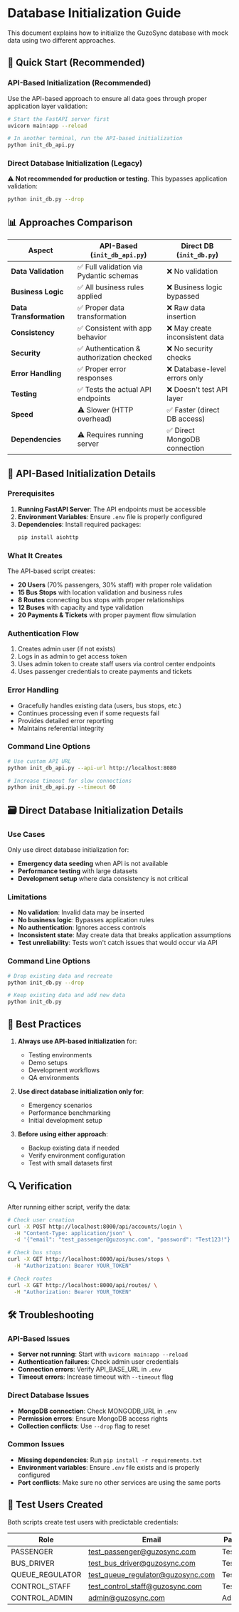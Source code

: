 # Database Initialization Guide

This document explains how to initialize the GuzoSync database with mock data using two different approaches.

## 🚀 Quick Start (Recommended)

### API-Based Initialization (Recommended)

Use the API-based approach to ensure all data goes through proper application layer validation:

```bash
# Start the FastAPI server first
uvicorn main:app --reload

# In another terminal, run the API-based initialization
python init_db_api.py
```

### Direct Database Initialization (Legacy)

⚠️ **Not recommended for production or testing**. This bypasses application validation:

```bash
python init_db.py --drop
```

## 📊 Approaches Comparison

| Aspect                  | API-Based (`init_db_api.py`)              | Direct DB (`init_db.py`)        |
| ----------------------- | ----------------------------------------- | ------------------------------- |
| **Data Validation**     | ✅ Full validation via Pydantic schemas   | ❌ No validation                |
| **Business Logic**      | ✅ All business rules applied             | ❌ Business logic bypassed      |
| **Data Transformation** | ✅ Proper data transformation             | ❌ Raw data insertion           |
| **Consistency**         | ✅ Consistent with app behavior           | ❌ May create inconsistent data |
| **Security**            | ✅ Authentication & authorization checked | ❌ No security checks           |
| **Error Handling**      | ✅ Proper error responses                 | ❌ Database-level errors only   |
| **Testing**             | ✅ Tests the actual API endpoints         | ❌ Doesn't test API layer       |
| **Speed**               | ⚠️ Slower (HTTP overhead)                 | ✅ Faster (direct DB access)    |
| **Dependencies**        | ⚠️ Requires running server                | ✅ Direct MongoDB connection    |

## 🔧 API-Based Initialization Details

### Prerequisites

1. **Running FastAPI Server**: The API endpoints must be accessible
2. **Environment Variables**: Ensure `.env` file is properly configured
3. **Dependencies**: Install required packages:
   ```bash
   pip install aiohttp
   ```

### What It Creates

The API-based script creates:

- **20 Users** (70% passengers, 30% staff) with proper role validation
- **15 Bus Stops** with location validation and business rules
- **8 Routes** connecting bus stops with proper relationships
- **12 Buses** with capacity and type validation
- **20 Payments & Tickets** with proper payment flow simulation

### Authentication Flow

1. Creates admin user (if not exists)
2. Logs in as admin to get access token
3. Uses admin token to create staff users via control center endpoints
4. Uses passenger credentials to create payments and tickets

### Error Handling

- Gracefully handles existing data (users, bus stops, etc.)
- Continues processing even if some requests fail
- Provides detailed error reporting
- Maintains referential integrity

### Command Line Options

```bash
# Use custom API URL
python init_db_api.py --api-url http://localhost:8080

# Increase timeout for slow connections
python init_db_api.py --timeout 60
```

## 🗃️ Direct Database Initialization Details

### Use Cases

Only use direct database initialization for:

- **Emergency data seeding** when API is not available
- **Performance testing** with large datasets
- **Development setup** where data consistency is not critical

### Limitations

- **No validation**: Invalid data may be inserted
- **No business logic**: Bypasses application rules
- **No authentication**: Ignores access controls
- **Inconsistent state**: May create data that breaks application assumptions
- **Test unreliability**: Tests won't catch issues that would occur via API

### Command Line Options

```bash
# Drop existing data and recreate
python init_db.py --drop

# Keep existing data and add new data
python init_db.py
```

## 🎯 Best Practices

1. **Always use API-based initialization** for:

   - Testing environments
   - Demo setups
   - Development workflows
   - QA environments

2. **Use direct database initialization only for**:

   - Emergency scenarios
   - Performance benchmarking
   - Initial development setup

3. **Before using either approach**:
   - Backup existing data if needed
   - Verify environment configuration
   - Test with small datasets first

## 🔍 Verification

After running either script, verify the data:

```bash
# Check user creation
curl -X POST http://localhost:8000/api/accounts/login \
  -H "Content-Type: application/json" \
  -d '{"email": "test_passenger@guzosync.com", "password": "Test123!"}'

# Check bus stops
curl -X GET http://localhost:8000/api/buses/stops \
  -H "Authorization: Bearer YOUR_TOKEN"

# Check routes
curl -X GET http://localhost:8000/api/routes/ \
  -H "Authorization: Bearer YOUR_TOKEN"
```

## 🛠️ Troubleshooting

### API-Based Issues

- **Server not running**: Start with `uvicorn main:app --reload`
- **Authentication failures**: Check admin user credentials
- **Connection errors**: Verify API_BASE_URL in `.env`
- **Timeout errors**: Increase timeout with `--timeout` flag

### Direct Database Issues

- **MongoDB connection**: Check MONGODB_URL in `.env`
- **Permission errors**: Ensure MongoDB access rights
- **Collection conflicts**: Use `--drop` flag to reset

### Common Issues

- **Missing dependencies**: Run `pip install -r requirements.txt`
- **Environment variables**: Ensure `.env` file exists and is properly configured
- **Port conflicts**: Make sure no other services are using the same ports

## 📝 Test Users Created

Both scripts create test users with predictable credentials:

| Role            | Email                             | Password  |
| --------------- | --------------------------------- | --------- |
| PASSENGER       | test_passenger@guzosync.com       | Test123!  |
| BUS_DRIVER      | test_bus_driver@guzosync.com      | Test123!  |
| QUEUE_REGULATOR | test_queue_regulator@guzosync.com | Test123!  |
| CONTROL_STAFF   | test_control_staff@guzosync.com   | Test123!  |
| CONTROL_ADMIN   | admin@guzosync.com                | Admin123! |
